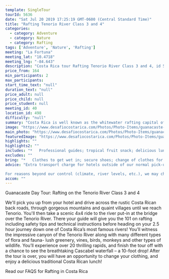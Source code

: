 ```yaml
---
template: SingleTour
tourId: 5636
date: "Sat Jul 20 2019 17:25:19 GMT-0600 (Central Standard Time)"
title: "Rafting Tenorio River Class 3 and 4"
categories: 
  - category: Adventure
  - category: Nature
  - category: Rafting
tags: ['Adventure', 'Nature', 'Rafting']
meeting: "La Fortuna"
meeting_lat: "10.4718"
meeting_lng: "-84.643"
description: "Costa Rica tour Rafting Tenorio River Class 3 and 4, id 5636"
price_from: 164
min_participants: 2
max_participants: 
start_time_text: "null"
duration_text: "null"
price_adult: null
price_child: null
price_student: null
meeting_id: 40
location_id: 498
difficulty: "null"
summary: "Costa Rica is well known as the whitewater rafting capital of the world due to its abundance of exciting, raging rivers. Outdoor enthusiasts love the exotic flora and fauna you see as you descend the non-stop Class 3 and 4 rapids of the Tenorio River. This amazing rafting trips ends with Costa Rica's biggest rapid Cascabel Falls!"
image: "https://www.desafiocostarica.com/Photos/Photo-Items/guanacaste-day-tour-rafting-on-the-tenorio-river-class-3-and-4-1430069498.jpg"
main_photo: "https://www.desafiocostarica.com/Photos/Photo-Items/guanacaste-day-tour-rafting-on-the-tenorio-river-class-3-and-4-1430069498.jpg"
featuredImage: "https://www.desafiocostarica.com/Photos/Photo-Items/guanacaste-day-tour-rafting-on-the-tenorio-river-class-3-and-4-1430069498.jpg"
highlights: ""
highlights2: ""
includes: "*   Professional guides; tropical fruit snack; delicious lunch; transport"
excludes: ""
bring: "*   Clothes to get wet in; secure shoes; change of clothes for after the tour; a little extra spending money in case you want to buy some beers and the photo CD of your tour; and a big smile"
advice: "Extra transport charge for hotels outside of our normal pick-up zone. Please inquire to confirm hotel pick-up time and pricing. For Nosara or Punta Islita Beaches: extra charge $30.Extra $25 charge per person for pick-up/drop-off to hotel Dreams Las MareasHave a look at our Adventure Waiver if you have questions about our Costa Rica adventure tour policies.

For reasons beyond our control (climate, river levels, etc.), we may change to a more-suitable tour with an equal or similar adventure-appeal or offer other tour options so you don't miss out on a fun day in Costa Rica. We reserve the right to cancel a trip due to unfavorable conditions & will only run a tour according to our policies. Full refund is given if (on rare occasion) no tour is run. This adventure involves some inherent risk and physical exertion, so you must be in good physical condition!"
accom: ""
---
```

Guanacaste Day Tour: Rafting on the Tenorio River Class 3 and 4

We'll pick you up from your hotel and drive across the rustic Costa Rican back roads, through gorgeous mountains and quaint villages until we reach Tenorio. You'll then take a scenic 4x4 ride to the river put-in at the bridge over the Tenorio River. There your guide will give you the 101 on rafting including safety tips and technical instructions before heading on your 2.5 hour journey down one of Costa Rica’s most famous rivers! You’ll witness the impressive canyon of the Tenorio River along with many different types of flora and fauna- lush greenery, vines, birds, monkeys and other types of wildlife. You’ll experience over 20 thrilling rapids, and finish the tour off with a chance to see the breathtaking Cascabel waterfall – a 10-foot drop! After the tour is over, you will have an opportunity to change your clothing, and enjoy a delicious traditional Costa Rican lunch!

Read our FAQS for Rafting in Costa Rica